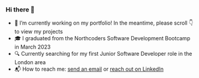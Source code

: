 ### Hi there 👋


- 🔭 I’m currently working on my portfolio! In the meantime, please scroll 👇 to view my projects
- 🎓 I graduated from the Northcoders Software Development Bootcamp in March 2023
- 🔍 Currently searching for my first Junior Software Developer role in the London area
- 📬 How to reach me: [send an email](leahb_96@hotmail.co.uk) or [reach out on LinkedIn](https://www.linkedin.com/in/leahrbanks)
